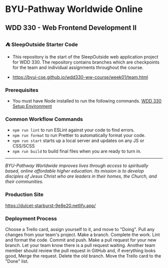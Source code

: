 # BYU-Pathway Worldwide Online
## WDD 330 - Web Frontend Development II

### ⛺ SleepOutside Starter Code

 - This repository is the start of the SleepOutside web application project for WDD 330. The repository contains branches which are checkpoints for the team and individual assignments throughout the course.

 - https://byui-cse.github.io/wdd330-ww-course/week01/team.html

### Prerequisites

- You must have Node installed to run the following commands.
[WDD 330 Setup Environment](https://byui-cse.github.io/wdd330-ww-course/intro/) 

### Common Workflow Commands

- `npm run lint` to run ESLint against your code to find errors.
- `npm run format` to run Prettier to automatically format your code.
- `npm run start` starts up a local server and updates on any JS or CSS/SCSS 
- `npm run build` to build final files when you are ready to turn in.


---
_BYU-Pathway Worldwide improves lives through access to spiritually based, online affordable higher education. Its mission is to develop disciples of Jesus Christ who are leaders in their homes, the Church, and their communities._

### Production Site
https://dulcet-starburst-9e8e20.netlify.app/

### Deployment Process
Choose a Trello card, assign yourself to it, and move to "Doing".
Pull any changes from your team's project.
Make a branch.
Complete the work.
Lint and format the code.
Commit and push.
Make a pull request for your new branch.
Let your team know there is a pull request waiting.
Another team member should review the pull request in GitHub and, if everything looks good, Merge the request.
Delete the old branch.
Move the Trello card to the "Done" list.